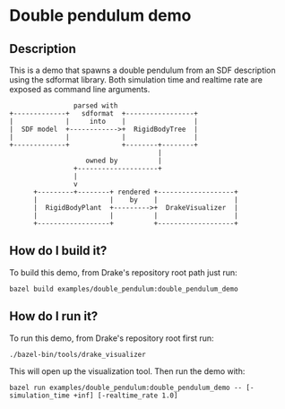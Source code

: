 # Double pendulum demo

## Description

This is a demo that spawns a double pendulum from an SDF description using the
sdformat library. Both simulation time and realtime rate are exposed as command
line arguments.

```
                parsed with
+-------------+   sdformat  +-----------------+
|             |     into    |                 |
|  SDF model  +------------>+  RigidBodyTree  |
|             |             |                 |
+-------------+             +--------+--------+
                                     |
                   owned by          |
                +--------------------+
                |
                v
      +---------+--------+ rendered +-------------------+
      |                  |    by    |                   |
      |  RigidBodyPlant  +--------->+  DrakeVisualizer  |
      |                  |          |                   |
      +------------------+          +-------------------+

```

## How do I build it?

To build this demo, from Drake's repository root path just run:

```
bazel build examples/double_pendulum:double_pendulum_demo
```

## How do I run it?

To run this demo, from Drake's repository root first run:

```
./bazel-bin/tools/drake_visualizer
```

This will open up the visualization tool. Then run the demo with:

```
bazel run examples/double_pendulum:double_pendulum_demo -- [-simulation_time +inf] [-realtime_rate 1.0]
```
